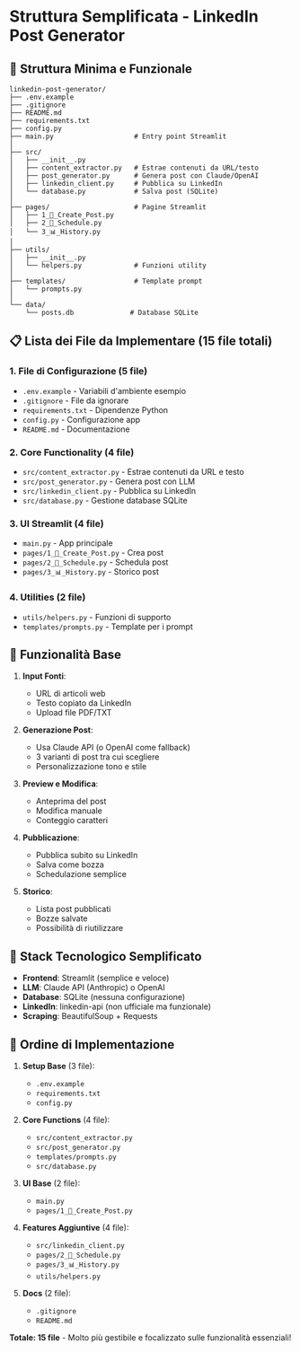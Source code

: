 # Struttura Semplificata - LinkedIn Post Generator

## 📁 Struttura Minima e Funzionale

```
linkedin-post-generator/
├── .env.example
├── .gitignore
├── README.md
├── requirements.txt
├── config.py
├── main.py                    # Entry point Streamlit
│
├── src/
│   ├── __init__.py
│   ├── content_extractor.py   # Estrae contenuti da URL/testo
│   ├── post_generator.py      # Genera post con Claude/OpenAI
│   ├── linkedin_client.py     # Pubblica su LinkedIn
│   └── database.py            # Salva post (SQLite)
│
├── pages/                     # Pagine Streamlit
│   ├── 1_📝_Create_Post.py
│   ├── 2_📅_Schedule.py
│   └── 3_📊_History.py
│
├── utils/
│   ├── __init__.py
│   └── helpers.py             # Funzioni utility
│
├── templates/                 # Template prompt
│   └── prompts.py
│
└── data/
    └── posts.db              # Database SQLite
```

## 📋 Lista dei File da Implementare (15 file totali)

### 1. **File di Configurazione** (5 file)
- `.env.example` - Variabili d'ambiente esempio
- `.gitignore` - File da ignorare
- `requirements.txt` - Dipendenze Python
- `config.py` - Configurazione app
- `README.md` - Documentazione

### 2. **Core Functionality** (4 file)
- `src/content_extractor.py` - Estrae contenuti da URL e testo
- `src/post_generator.py` - Genera post con LLM
- `src/linkedin_client.py` - Pubblica su LinkedIn
- `src/database.py` - Gestione database SQLite

### 3. **UI Streamlit** (4 file)
- `main.py` - App principale
- `pages/1_📝_Create_Post.py` - Crea post
- `pages/2_📅_Schedule.py` - Schedula post
- `pages/3_📊_History.py` - Storico post

### 4. **Utilities** (2 file)
- `utils/helpers.py` - Funzioni di supporto
- `templates/prompts.py` - Template per i prompt

## 🚀 Funzionalità Base

1. **Input Fonti**:
   - URL di articoli web
   - Testo copiato da LinkedIn
   - Upload file PDF/TXT

2. **Generazione Post**:
   - Usa Claude API (o OpenAI come fallback)
   - 3 varianti di post tra cui scegliere
   - Personalizzazione tono e stile

3. **Preview e Modifica**:
   - Anteprima del post
   - Modifica manuale
   - Conteggio caratteri

4. **Pubblicazione**:
   - Pubblica subito su LinkedIn
   - Salva come bozza
   - Schedulazione semplice

5. **Storico**:
   - Lista post pubblicati
   - Bozze salvate
   - Possibilità di riutilizzare

## 🔧 Stack Tecnologico Semplificato

- **Frontend**: Streamlit (semplice e veloce)
- **LLM**: Claude API (Anthropic) o OpenAI
- **Database**: SQLite (nessuna configurazione)
- **LinkedIn**: linkedin-api (non ufficiale ma funzionale)
- **Scraping**: BeautifulSoup + Requests

## 📝 Ordine di Implementazione

1. **Setup Base** (3 file):
   - `.env.example`
   - `requirements.txt`
   - `config.py`

2. **Core Functions** (4 file):
   - `src/content_extractor.py`
   - `src/post_generator.py`
   - `templates/prompts.py`
   - `src/database.py`

3. **UI Base** (2 file):
   - `main.py`
   - `pages/1_📝_Create_Post.py`

4. **Features Aggiuntive** (4 file):
   - `src/linkedin_client.py`
   - `pages/2_📅_Schedule.py`
   - `pages/3_📊_History.py`
   - `utils/helpers.py`

5. **Docs** (2 file):
   - `.gitignore`
   - `README.md`

**Totale: 15 file** - Molto più gestibile e focalizzato sulle funzionalità essenziali!
